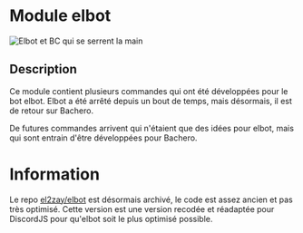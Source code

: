 # Module elbot

![Elbot et BC qui se serrent la main](https://github.com/el2zay/bachero/assets/79168733/b11f40bd-c200-4a1d-bf8a-992761387e51)

## Description

Ce module contient plusieurs commandes qui ont été développées pour le bot elbot. Elbot a été arrêté depuis un bout de temps, mais désormais, il est de retour sur Bachero.

De futures commandes arrivent qui n'étaient que des idées pour elbot, mais qui sont entrain d'être développées pour Bachero.

# Information

Le repo [el2zay/elbot](https://github.com/el2zay/elbot) est désormais archivé, le code est assez ancien et pas très optimisé. Cette version est une version recodée et réadaptée pour DiscordJS pour qu'elbot soit le plus optimisé possible.
<!-- TODO: parler des clés d'api pour le random map point et removebg -->